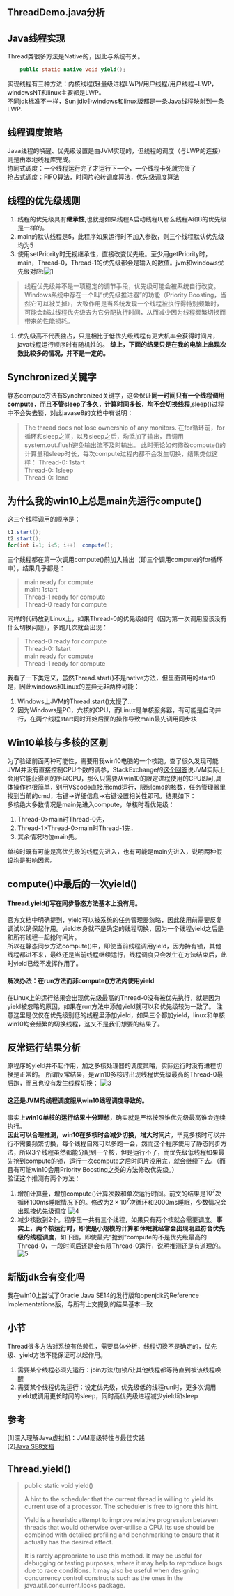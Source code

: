 ## ThreadDemo.java分析
## Java线程实现
Thread类很多方法是Native的，因此与系统有关。  
```java
    public static native void yield(); 
```   
实现线程有三种方法：内核线程(轻量级进程LWP)/用户线程/用户线程+LWP，windowsNT和linux主要都是LWP。  
不同jdk标准不一样，Sun jdk中windows和linux版都是一条Java线程映射到一条LWP.
## 线程调度策略
Java线程的唤醒、优先级设置是由JVM实现的，但线程的调度（与LWP的连接）则是由本地线程库完成。  
协同式调度：一个线程运行完了才运行下一个，一个线程卡死就完蛋了  
抢占式调度：FIFO算法，时间片轮转调度算法，优先级调度算法

## 线程的优先级规则
1. 线程的优先级具有**继承性**,也就是如果线程A启动线程B,那么线程A和B的优先级是一样的。
2. main的默认线程是5，此程序如果运行时不加入参数，则三个线程默认优先级均为5
3. 使用setPriority时无视继承性，直接改变优先级。至少用getPriority时，main，Thread-0，Thread-1的优先级都会是输入的数值。jvm和windows优先级对应:![1](jvm和windows优先级对应.png)
>线程优先级并不是一项稳定的调节手段，优先级可能会被系统自行改变。Windows系统中存在一个叫“优先级推进器”的功能（Priority Boosting，当然它可以被关掉），大致作用是当系统发现一个线程被执行得特别频繁时，可能会越过线程优先级去为它分配执行时间，从而减少因为线程频繁切换而带来的性能损耗。   

1. 优先级高不代表独占，只是相比于低优先级线程有更大机率会获得时间片，java线程运行顺序时有随机性的。
**综上，下面的结果只是在我的电脑上出现次数比较多的情况，并不是一定的。**
## Synchronized关键字
静态compute方法有Synchronized关键字，这会保证**同一时间只有一个线程调用compute**，而且**不管sleep了多久，计算时间多长，均不会切换线程**,sleep()过程中不会失去锁，对此javase8的文档中有说明：
>The thread does not lose ownership of any monitors.
在for循环前，for循环和sleep之间，以及sleep之后，均添加了输出，且调用system.out.flush避免输出流不及时输出。  此时无论如何修改compute()的计算量和sleep时长，每次compute过程内都不会发生切换，结果类似这样：
>Thread-0: 1start  
Thread-0: 1sleep  
Thread-0: 1end

## 为什么我的win10上总是main先运行compute()
这三个线程调用的顺序是：
```java
t1.start();
t2.start();
for(int i=1; i<5; i++)  compute();
```
三个线程都在第一次调用compute()前加入输出（即三个调用compute的for循环中），结果几乎都是：
>main ready for compute  
main: 1start  
Thread-1 ready for compute  
Thread-0 ready for compute  

同样的代码放到Linux上，如果Thread-0的优先级如何（因为第一次调用应该没有什么切换问题），多跑几次就会出现：  
>Thread-0 ready for compute  
Thread-0: 1start  
main ready for compute  
Thread-1 ready for compute

我看了一下类定义，虽然Thread.start()不是native方法，但里面调用的start0是，因此windows和Linux的差异无非两种可能：  
1. Windows上JVM的Thread.start()太慢了...
2. 因为Windows是PC，六核的CPU，而Linux是单核服务器，有可能是自动并行，在两个线程start同时开始后面的操作导致main最先调用同步块
## Win10单核与多核的区别
为了验证前面两种可能性，需要用我win10电脑的一个核跑。查了很久发现可能JVM并没有直接控制CPU个数的调参，StackExchange的[这个回答](https://serverfault.com/questions/698617/java-limit-the-number-of-cores-a-jvm-can-use)说JVM实际上会用它能获得到的所以CPU，那么只需要从win10的限定进程使用的CPU即可,具体操作也很简单，别用VScode直接用cmd运行，限制cmd的核数，任务管理器里找到当前的cmd，右键->详细信息->右键设置相关性即可。结果如下：    
多核绝大多数情况是main先进入compute，单核时看优先级：  
1. Thread-0>main时Thread-0先，
2. Thread-1>Thread-0>main时Thread-1先，
3. 其余情况均位main先。  
   
单核时既有可能是高优先级的线程先进入，也有可能是main先进入，说明两种假设均是影响因素。

## compute()中最后的一次yield()
#### **Thread.yield()写在同步静态方法基本上没有用**。
官方文档中明确提到，yield可以被系统的任务管理器忽略，因此使用前需要反复调试以确保起作用。yield本身就不是确定的线程切换，因为一个线程yield之后是和所有线程一起抢时间片。  
所以在静态同步方法compute()中，即使当前线程调用yield，因为持有锁，其他线程都进不来，最终还是当前线程继续运行，线程调度只会发生在方法结束后，此时yield已经不发挥作用了。  
#### 解决办法：在run方法而非compute()方法内使用yield
在Linux上的运行结果会出现优先级最高的Thread-0没有被优先执行，就是因为yield被忽略的原因，如果在run方法中添加yield就可以和优先级较为一致了。
注意这里是仅仅在优先级别低的线程里添加yield，如果三个都加yield，linux和单核win10均会频繁的切换线程，这又不是我们想要的结果了。

## 反常运行结果分析
原程序的yield并不起作用，加之多核处理器的调度策略，实际运行时没有进程切换是正常的。
所谓反常结果，是win10多核时出现线程优先级最高的Thread-0最后跑，而且也没有发生线程切换：
![3](多核win10异常运行结果.png)
#### 这还是JVM的线程调度服从win10线程调度导致的。  
事实上**win10单核的运行结果十分理想**，确实就是严格按照谁优先级最高谁会连续执行。  
**因此可以合理推测，win10在多核时会减少切换，增大时间片**，毕竟多核时可以并行不需要频繁切换，每个线程自然可以多跑一会，然而这个程序使用了静态同步方法，所以3个线程虽然都能分配到一个核，但是运行不了，而优先级低线程如果最先抢到compute的锁，运行一次compute之后时间片没用完，就会继续下去。（而且有可能win10会用Priority Boosting之类的方法修改优先级。）  
验证这个推测有两个方法：
1. 增加计算量，增加compute()计算次数和单次运行时间。前文的结果是$10^7$次循环100ms睡眠情况下的。修改为$2\times10^7$次循环和2000ms睡眠，少数情况会出现按优先级调度
![4](增大计算量.png)
2. 减少核数到2个。程序里一共有三个线程，如果只有两个核就会需要调度。**事实上，两个核运行时，即使是小规模的计算和休眠就经常会出现明显符合优先级的线程调度**，如下图，即使最先“抢到”compute的不是优先级最高的Thread-0，一段时间后还是会有限Thread-0运行，说明推测还是有道理的。
![5](2个核.png)
## 新版jdk会有变化吗
我在win10上尝试了Oracle Java SE14的发行版和openjdk的Reference Implementations版，与所有上文提到的结果基本一致
## 小节
Thread很多方法对系统有依赖性，需要具体分析，线程切换不是确定的，优先级、yield方法不能保证可以起作用。  
1. 需要某个线程必须先运行：join方法/加锁/让其他线程都等待直到被该线程唤醒  
2. 需要某个线程优先运行：设定优先级，优先级低的线程run时，更多次调用yield或调用更长时间的sleep，同时高优先级进程减少yield和sleep

## 参考
[1]深入理解Java虚拟机：JVM高级特性与最佳实践  
[2][Java SE8文档](https://docs.oracle.com/javase/8/docs/api/java/lang/Thread.html)

## Thread.yield()
<span id = "n1"></span>
>public static void yield()  
>
>A hint to the scheduler that the current thread is willing to yield its current use of a processor. The scheduler is free to ignore this hint.  
>  
>Yield is a heuristic attempt to improve relative progression between threads that would otherwise over-utilise a CPU. Its use should be combined with detailed profiling and benchmarking to ensure that it actually has the desired effect.
>
>It is rarely appropriate to use this method. It may be useful for debugging or testing purposes, where it may help to reproduce bugs due to race conditions. It may also be useful when designing concurrency control constructs such as the ones in the java.util.concurrent.locks package.
